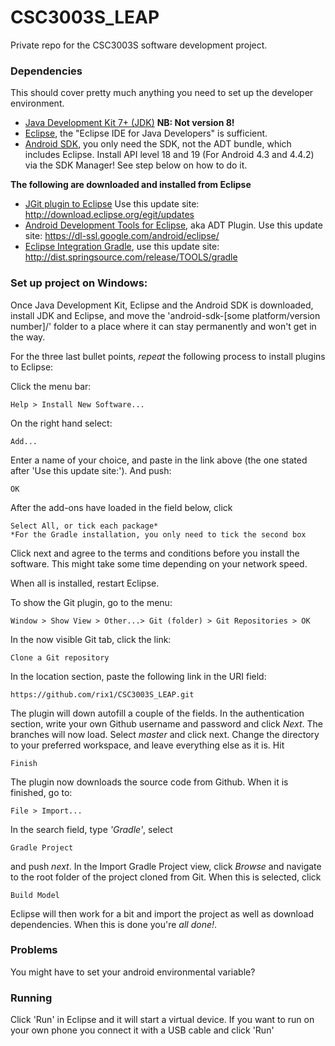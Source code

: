 CSC3003S_LEAP
=============

Private repo for the CSC3003S software development project.

### Dependencies

This should cover pretty much anything you need to set up the developer environment.

  * [Java Development Kit 7+ (JDK)](http://www.oracle.com/technetwork/java/javase/downloads/index.html) **NB: Not version 8!**
  * [Eclipse](http://www.eclipse.org/downloads/), the "Eclipse IDE for Java Developers" is sufficient.
  * [Android SDK](http://developer.android.com/sdk/installing.html), you only need the SDK, not the ADT bundle, which includes Eclipse. Install API level 18 and 19 (For Android 4.3 and 4.4.2) via the SDK Manager! See step below on how to do it.


**The following are downloaded and installed from Eclipse**

  * [JGit plugin to Eclipse](http://eclipse.org/egit/download/) Use this update site: http://download.eclipse.org/egit/updates
  * [Android Development Tools for Eclipse](http://developer.android.com/tools/sdk/eclipse-adt.html), aka ADT Plugin. Use this update site: https://dl-ssl.google.com/android/eclipse/
  * [Eclipse Integration Gradle](https://github.com/spring-projects/eclipse-integration-gradle/), use this update site: http://dist.springsource.com/release/TOOLS/gradle


### Set up project on Windows:

Once Java Development Kit, Eclipse and the Android SDK is downloaded, install JDK and Eclipse, and move the 'android-sdk-[some platform/version number]/' folder to a place where it can stay permanently and won't get in the way.

For the three last bullet points, *repeat* the following process to install plugins to Eclipse:
		
Click the menu bar: 
		
	Help > Install New Software...
		
On the right hand select:

	Add...
		
Enter a name of your choice, and paste in the link above (the one stated after 'Use this update site:'). And push:
		
	OK
		
After the add-ons have loaded in the field below, click 

	Select All, or tick each package*	
	*For the Gradle installation, you only need to tick the second box

Click next and agree to the terms and conditions before you install the software. This might take some time depending on your network speed.

When all is installed, restart Eclipse. 

To show the Git plugin, go to the menu:

	Window > Show View > Other...> Git (folder) > Git Repositories > OK

In the now visible Git tab, click the link:

	Clone a Git repository
	
In the location section, paste the following link in the URI field:

	https://github.com/rix1/CSC3003S_LEAP.git

The plugin will down autofill a couple of the fields. In the authentication section, write your own Github username and password and click *Next*. The branches will now load. Select *master* and click next. Change the directory to your preferred workspace, and leave everything else as it is. Hit 

	Finish

The plugin now downloads the source code from Github. When it is finished, go to:

	File > Import...

In the search field, type *'Gradle'*, select 

	Gradle Project

and push *next*. In the Import Gradle Project view, click *Browse* and navigate to the root folder of the project cloned from Git. When this is selected, click

	Build Model
	
Eclipse will then work for a bit and import the project as well as download dependencies. When this is done you're *all done!*.

### Problems

You might have to set your android environmental variable? 


### Running

Click 'Run' in Eclipse and it will start a virtual device. If you want to run on your own phone you connect it with a USB cable and click 'Run'